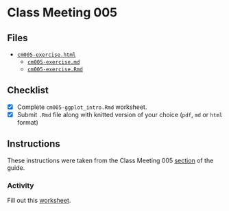 # Class Meeting 005

## Files
* [`cm005-exercise.html`](https://dy-lin.github.io/STAT545-participation/cm005/cm005-exercise.html)
  * [`cm005-exercise.md`](https://github.com/dy-lin/STAT545-participation/blob/master/cm005/cm005-exercise.md)
  * [`cm005-exercise.Rmd`](https://github.com/dy-lin/STAT545-participation/blob/master/cm005/cm005-exercise.Rmd)

## Checklist
- [x] Complete `cm005-ggplot_intro.Rmd` worksheet.
- [x] Submit `.Rmd` file along with knitted version of your choice (`pdf`, `md` or `html` format)

## Instructions
These instructions were taken from the Class Meeting 005 [section](https://stat545guidebook.netlify.com/intro-to-plotting-with-ggplot2-part-i.html) of the guide.

### Activity
Fill out this [worksheet](https://raw.githubusercontent.com/STAT545-UBC/Classroom/master/tutorials/cm005-exercise.Rmd).
